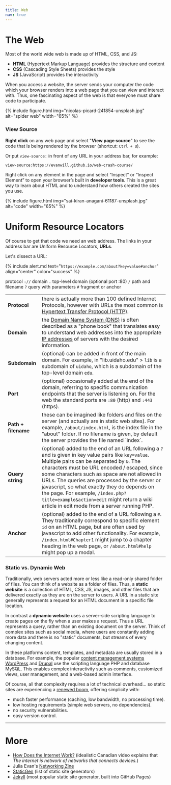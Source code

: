 ```yaml
---
title: Web
nav: true
---
```


# The Web

Most of the world wide web is made up of HTML, CSS, and JS:

- **HTML** (Hypertext Markup Language) provides the structure and content
- **CSS** (Cascading Style Sheets) provides the style
- **JS** (JavaScript) provides the interactivity

When you access a website, the server sends your computer the code which your browser renders into a web page that you can view and interact with.
Thus, one fascinating aspect of the web is that everyone must share code to participate.

{% include figure.html img="nicolas-picard-241854-unsplash.jpg" alt="spider web" width="65%" %}

### View Source 

**Right click** on any web page and select "**View page source**" to see the code that is being rendered by the browser (shortcut: `Ctrl + U`). 

Or put `view-source:` in front of any URL in your address bar, for example:

`view-source:https://evanwill.github.io/web-crash-course/`

Right click on any element in the page and select “Inspect” or “Inspect Element” to open your browser’s built in **developer tools**. 
This is a great way to learn about HTML and to understand how others created the sites you use.

{% include figure.html img="sai-kiran-anagani-61187-unsplash.jpg" alt="code" width="65%" %}

# Uniform Resource Locators

Of course to get that code we need an web address. 
The links in your address bar are Uniform Resource Locators, **URLs**.

Let's dissect a URL:

{% include alert.md text="`https://example.com/about?key=value#anchor`" align="center" color="success" %}

protocol `://` domain `.` top-level domain (optional port :80) `/` path and filename `?` query with parameters `#` fragment or anchor

<table class="table table-bordered table-striped">
    <tbody>
        <tr>
            <td><strong>Protocol</strong></td>
            <td>there is actually more than 100 defined Internet Protocols, however with URLs the most common is <a href="https://en.wikipedia.org/wiki/Hypertext_Transfer_Protocol">Hypertext Transfer Protocol (HTTP)</a>.</td>
        </tr>
        <tr>
            <td><strong>Domain</strong></td>
            <td>the <a href="https://en.wikipedia.org/wiki/Domain_Name_System">Domain Name System (DNS)</a> is often described as a "phone book" that translates easy to understand web addresses into the appropriate <a href="https://en.wikipedia.org/wiki/IP_address">IP addresses</a> of servers with the desired information.</td>
        </tr>
        <tr>
            <td><strong>Subdomain</strong></td>
            <td>(optional) can be added in front of the main domain. For example, in "lib.uidaho.edu" > <code>lib</code> is a subdomain of <code>uidaho</code>, which is a subdomain of the top-level domain <code>edu</code>.</td>
        </tr>
        <tr>
            <td><strong>Port</strong></td>
            <td>(optional) occasionally added at the end of the domain, referring to specific communication endpoints that the server is listening on. For the web the standard ports are <code>:80</code> (http) and <code>:443</code> (https).</td>
        </tr>
        <tr>
            <td><strong>Path + filename</strong></td>
            <td>these can be imagined like folders and files on the server (and actually are in static web sites). For example, <code>/about/index.html</code>, is the index file in the "about" folder. If no filename is given, by default the server provides the file named `index`.</td>
        </tr>
        <tr>
            <td><strong>Query string</strong></td>
            <td>(optional) added to the end of an URL following a <code>?</code> and is given in key value pairs like <code>key=value</code>. Multiple pairs can be separated by <code>&</code>. The characters must be URL encoded / escaped, since some characters such as space are not allowed in URLs. The queries are processed by the server or javascript, so what exactly they do depends on the page. For example, <code>/index.php?title=example&action=edit</code> might return a wiki article in edit mode from a server running PHP.</td>
        </tr>
        <tr>
            <td><strong>Anchor</strong></td>
            <td>(optional) added to the end of a URL following a <code>#</code>. They traditionally correspond to specific element <code>id</code> on an HTML page, but are often used by javascript to add other functionality. For example, <code>/index.html#Chapter1</code> might jump to a chapter heading in the web page, or <code>/about.html#help</code> might pop up a modal.</td>
        </tr>
    </tbody>
</table>

### Static vs. Dynamic Web

Traditionally, web servers acted more or less like a read-only shared folder of files. 
You can think of a website as a folder of files.
Thus, a **static website** is a collection of HTML, CSS, JS, images, and other files that are delivered exactly as they are on the server to users. 
A URL in a static site generally represents a request for an HTML document in a specific file location.

In contrast a **dynamic website** uses a server-side scripting language to create pages on the fly when a user makes a request. 
Thus a URL represents a query, rather than an existing document on the server. 
Think of complex sites such as social media, where users are constantly adding more data and there is no "static" documents, but streams of every changing content.

In these platforms content, templates, and metadata are usually stored in a database. 
For example, the popular [content management systems](https://en.wikipedia.org/wiki/Content_management_system) [WordPress](https://wordpress.com/) and [Drupal](https://www.drupal.org/) use the scripting language PHP and database MySQL.
This enables complex interactivity such as comments, customized views, user management, and a web-based admin interface.

Of course, all that complexity requires a lot of technical overhead... so static sites are experiencing a [renewed boom](https://www.smashingmagazine.com/2015/11/modern-static-website-generators-next-big-thing/), offering simplicity with:

- much faster performance (caching, low bandwidth, no processing time).
- low hosting requirements (simple web servers, no dependencies).
- no security vulnerabilities.
- easy version control.

------------------

# More 

- [How Does the Internet Work?](https://youtu.be/i5oe63pOhLI) (idealistic Canadian video explains that *The internet is network of networks that connects devices.*)
- Julia Evan's [Networking Zine](https://wizardzines.com/zines/networking/)
- [StaticGen](https://www.staticgen.com/) (list of static site generators)
- [Jekyll](https://jekyllrb.com/) (most popular static site generator, built into GitHub Pages)
